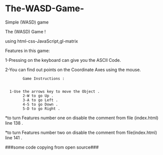 # The-WASD-Game-
Simple (WASD) game

The (WASD) Game !

using html-css-JavaScript,gl-matrix		
		
Features in this game:

1-Pressing on the keyboard can give you the  ASCII Code.
			
2-You can  find out points on the Coordinate Axes
 using the mouse.



			Game Instructions : 


      1-Use the arrows key to move the Object .
			2-W to go Up .
			3-A to go Left .
			4-S to go Down .
			5-D to go Right .
				
        
*to turn Features number one on disable the  comment from file (index.html) line 138 .

*to turn Features number two  on disable the  comment from file(index.html) line 141 .
        
        
###some code copying from open source###
